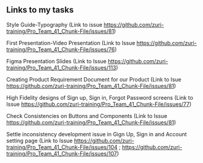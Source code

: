 ## Links to my tasks


Style Guide-Typography (Link to issue https://github.com/zuri-training/Pro_Team_41_Chunk-File/issues/81)


First Presentation-Video Presentation (Link to Issue https://github.com/zuri-training/Pro_Team_41_Chunk-File/issues/76)


Figma Presentation Slides (Link to Issue https://github.com/zuri-training/Pro_Team_41_Chunk-File/issues/113)


Creating Product Requirement Document for our Product (Link to Isue https://github.com/zuri-training/Pro_Team_41_Chunk-File/issues/81)


High Fidelity designs of Sign up, Sign in, Forgot Password screens (Link to Issue https://github.com/zuri-training/Pro_Team_41_Chunk-File/issues/77)


Check Consistencies on Buttons and Components (Link to Issue https://github.com/zuri-training/Pro_Team_41_Chunk-File/issues/81)


Settle inconsistency development issue in Gign Up, Sign in and Account setting page (Link to Issue https://github.com/zuri-training/Pro_Team_41_Chunk-File/issues/104 ; https://github.com/zuri-training/Pro_Team_41_Chunk-File/issues/107)

